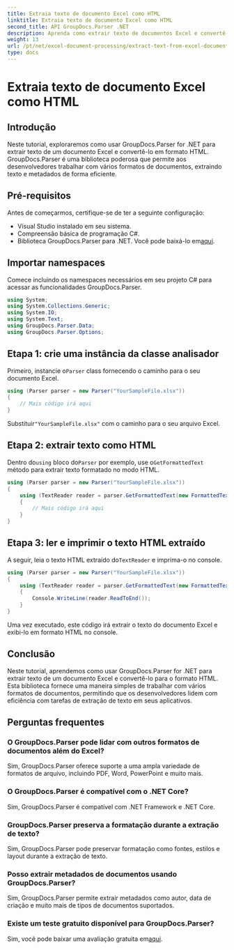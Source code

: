 ```yaml
---
title: Extraia texto de documento Excel como HTML
linktitle: Extraia texto de documento Excel como HTML
second_title: API GroupDocs.Parser .NET
description: Aprenda como extrair texto de documentos Excel e convertê-lo em HTML usando GroupDocs.Parser for .NET.
weight: 13
url: /pt/net/excel-document-processing/extract-text-from-excel-document-as-html/
type: docs
---
```

# Extraia texto de documento Excel como HTML

## Introdução
Neste tutorial, exploraremos como usar GroupDocs.Parser for .NET para extrair texto de um documento Excel e convertê-lo em formato HTML. GroupDocs.Parser é uma biblioteca poderosa que permite aos desenvolvedores trabalhar com vários formatos de documentos, extraindo texto e metadados de forma eficiente.
## Pré-requisitos
Antes de começarmos, certifique-se de ter a seguinte configuração:
- Visual Studio instalado em seu sistema.
- Compreensão básica de programação C#.
-  Biblioteca GroupDocs.Parser para .NET. Você pode baixá-lo em[aqui](https://releases.groupdocs.com/parser/net/).
## Importar namespaces
Comece incluindo os namespaces necessários em seu projeto C# para acessar as funcionalidades GroupDocs.Parser.
```csharp
using System;
using System.Collections.Generic;
using System.IO;
using System.Text;
using GroupDocs.Parser.Data;
using GroupDocs.Parser.Options;
```
## Etapa 1: crie uma instância da classe analisador
 Primeiro, instancie o`Parser` class fornecendo o caminho para o seu documento Excel.
```csharp
using (Parser parser = new Parser("YourSampleFile.xlsx"))
{
    // Mais código irá aqui
}
```
 Substituir`"YourSampleFile.xlsx"` com o caminho para o seu arquivo Excel.
## Etapa 2: extrair texto como HTML
 Dentro do`using` bloco do`Parser` por exemplo, use o`GetFormattedText` método para extrair texto formatado no modo HTML.
```csharp
using (Parser parser = new Parser("YourSampleFile.xlsx"))
{
    using (TextReader reader = parser.GetFormattedText(new FormattedTextOptions(FormattedTextMode.Html)))
    {
        // Mais código irá aqui
    }
}
```
## Etapa 3: ler e imprimir o texto HTML extraído
 A seguir, leia o texto HTML extraído do`TextReader` e imprima-o no console.
```csharp
using (Parser parser = new Parser("YourSampleFile.xlsx"))
{
    using (TextReader reader = parser.GetFormattedText(new FormattedTextOptions(FormattedTextMode.Html)))
    {
        Console.WriteLine(reader.ReadToEnd());
    }
}
```
Uma vez executado, este código irá extrair o texto do documento Excel e exibi-lo em formato HTML no console.
## Conclusão
Neste tutorial, aprendemos como usar GroupDocs.Parser for .NET para extrair texto de um documento Excel e convertê-lo para o formato HTML. Esta biblioteca fornece uma maneira simples de trabalhar com vários formatos de documentos, permitindo que os desenvolvedores lidem com eficiência com tarefas de extração de texto em seus aplicativos.

## Perguntas frequentes
### O GroupDocs.Parser pode lidar com outros formatos de documentos além do Excel?
Sim, GroupDocs.Parser oferece suporte a uma ampla variedade de formatos de arquivo, incluindo PDF, Word, PowerPoint e muito mais.
### O GroupDocs.Parser é compatível com o .NET Core?
Sim, GroupDocs.Parser é compatível com .NET Framework e .NET Core.
### GroupDocs.Parser preserva a formatação durante a extração de texto?
Sim, GroupDocs.Parser pode preservar formatação como fontes, estilos e layout durante a extração de texto.
### Posso extrair metadados de documentos usando GroupDocs.Parser?
Sim, GroupDocs.Parser permite extrair metadados como autor, data de criação e muito mais de tipos de documentos suportados.
### Existe um teste gratuito disponível para GroupDocs.Parser?
 Sim, você pode baixar uma avaliação gratuita em[aqui](https://releases.groupdocs.com/).